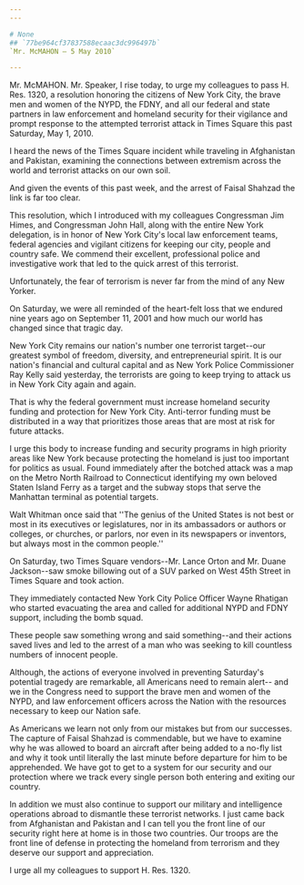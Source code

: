 ```yaml
---
---

# None
## `77be964cf37837588ecaac3dc996497b`
`Mr. McMAHON — 5 May 2010`

---
```



Mr. McMAHON. Mr. Speaker, I rise today, to urge my colleagues to pass 
H. Res. 1320, a resolution honoring the citizens of New York City, the 
brave men and women of the NYPD, the FDNY, and all our federal and 
state partners in law enforcement and homeland security for their 
vigilance and prompt response to the attempted terrorist attack in 
Times Square this past Saturday, May 1, 2010.

I heard the news of the Times Square incident while traveling in 
Afghanistan and Pakistan, examining the connections between extremism 
across the world and terrorist attacks on our own soil.

And given the events of this past week, and the arrest of Faisal 
Shahzad the link is far too clear.

This resolution, which I introduced with my colleagues Congressman 
Jim Himes, and Congressman John Hall, along with the entire New York 
delegation, is in honor of New York City's local law enforcement teams, 
federal agencies and vigilant citizens for keeping our city, people and 
country safe. We commend their excellent, professional police and 
investigative work that led to the quick arrest of this terrorist.

Unfortunately, the fear of terrorism is never far from the mind of 
any New Yorker.

On Saturday, we were all reminded of the heart-felt loss that we 
endured nine years ago on September 11, 2001 and how much our world has 
changed since that tragic day.

New York City remains our nation's number one terrorist target--our 
greatest symbol of freedom, diversity, and entrepreneurial spirit. It 
is our nation's financial and cultural capital and as New York Police 
Commissioner Ray Kelly said yesterday, the terrorists are going to keep 
trying to attack us in New York City again and again.

That is why the federal government must increase homeland security 
funding and protection for New York City. Anti-terror funding must be 
distributed in a way that prioritizes those areas that are most at risk 
for future attacks.

I urge this body to increase funding and security programs in high 
priority areas like New York because protecting the homeland is just 
too important for politics as usual. Found immediately after the 
botched attack was a map on the Metro North Railroad to Connecticut 
identifying my own beloved Staten Island Ferry as a target and the 
subway stops that serve the Manhattan terminal as potential targets.

Walt Whitman once said that ''The genius of the United States is not 
best or most in its executives or legislatures, nor in its ambassadors 
or authors or colleges, or churches, or parlors, nor even in its 
newspapers or inventors, but always most in the common people.''

On Saturday, two Times Square vendors--Mr. Lance Orton and Mr. Duane 
Jackson--saw smoke billowing out of a SUV parked on West 45th Street in 
Times Square and took action.

They immediately contacted New York City Police Officer Wayne 
Rhatigan who started evacuating the area and called for additional NYPD 
and FDNY support, including the bomb squad.

These people saw something wrong and said something--and their 
actions saved lives and led to the arrest of a man who was seeking to 
kill countless numbers of innocent people.

Although, the actions of everyone involved in preventing Saturday's 
potential tragedy are remarkable, all Americans need to remain alert--
and we in the Congress need to support the brave men and women of the 
NYPD, and law enforcement officers across the Nation with the resources 
necessary to keep our Nation safe.

As Americans we learn not only from our mistakes but from our 
successes. The capture of Faisal Shahzad is commendable, but we have to 
examine why he was allowed to board an aircraft after being added to a 
no-fly list and why it took until literally the last minute before 
departure for him to be apprehended. We have got to get to a system for 
our security and our protection where we track every single person both 
entering and exiting our country.

In addition we must also continue to support our military and 
intelligence operations abroad to dismantle these terrorist networks. I 
just came back from Afghanistan and Pakistan and I can tell you the 
front line of our security right here at home is in those two 
countries. Our troops are the front line of defense in protecting the 
homeland from terrorism and they deserve our support and appreciation.

I urge all my colleagues to support H. Res. 1320.